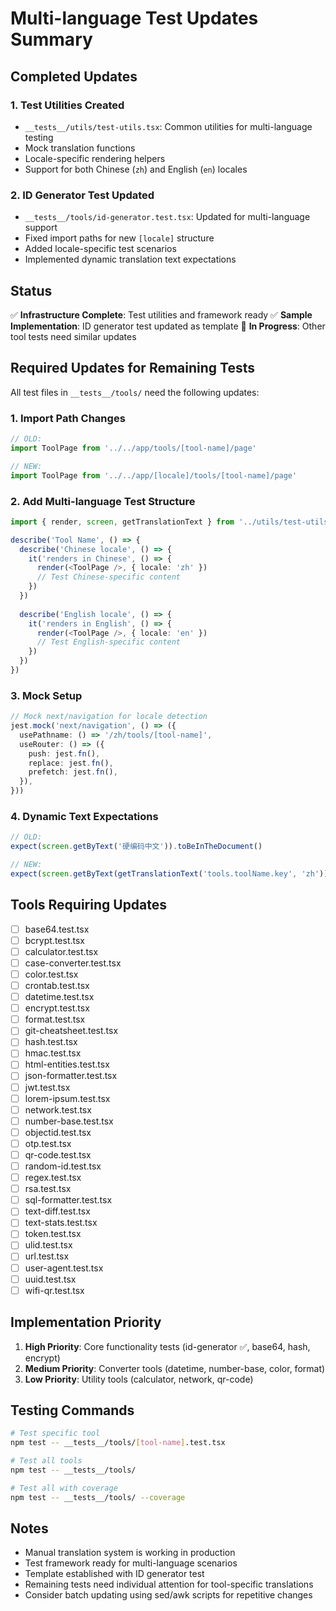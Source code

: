 # Multi-language Test Updates Summary

## Completed Updates

### 1. Test Utilities Created
- `__tests__/utils/test-utils.tsx`: Common utilities for multi-language testing
- Mock translation functions
- Locale-specific rendering helpers
- Support for both Chinese (`zh`) and English (`en`) locales

### 2. ID Generator Test Updated
- `__tests__/tools/id-generator.test.tsx`: Updated for multi-language support
- Fixed import paths for new `[locale]` structure
- Added locale-specific test scenarios
- Implemented dynamic translation text expectations

## Status

✅ **Infrastructure Complete**: Test utilities and framework ready
✅ **Sample Implementation**: ID generator test updated as template
🔄 **In Progress**: Other tool tests need similar updates

## Required Updates for Remaining Tests

All test files in `__tests__/tools/` need the following updates:

### 1. Import Path Changes
```typescript
// OLD:
import ToolPage from '../../app/tools/[tool-name]/page'

// NEW:
import ToolPage from '../../app/[locale]/tools/[tool-name]/page'
```

### 2. Add Multi-language Test Structure
```typescript
import { render, screen, getTranslationText } from '../utils/test-utils'

describe('Tool Name', () => {
  describe('Chinese locale', () => {
    it('renders in Chinese', () => {
      render(<ToolPage />, { locale: 'zh' })
      // Test Chinese-specific content
    })
  })
  
  describe('English locale', () => {
    it('renders in English', () => {
      render(<ToolPage />, { locale: 'en' })
      // Test English-specific content
    })
  })
})
```

### 3. Mock Setup
```typescript
// Mock next/navigation for locale detection
jest.mock('next/navigation', () => ({
  usePathname: () => '/zh/tools/[tool-name]',
  useRouter: () => ({
    push: jest.fn(),
    replace: jest.fn(),
    prefetch: jest.fn(),
  }),
}))
```

### 4. Dynamic Text Expectations
```typescript
// OLD:
expect(screen.getByText('硬编码中文')).toBeInTheDocument()

// NEW:
expect(screen.getByText(getTranslationText('tools.toolName.key', 'zh'))).toBeInTheDocument()
```

## Tools Requiring Updates

- [ ] base64.test.tsx
- [ ] bcrypt.test.tsx  
- [ ] calculator.test.tsx
- [ ] case-converter.test.tsx
- [ ] color.test.tsx
- [ ] crontab.test.tsx
- [ ] datetime.test.tsx
- [ ] encrypt.test.tsx
- [ ] format.test.tsx
- [ ] git-cheatsheet.test.tsx
- [ ] hash.test.tsx
- [ ] hmac.test.tsx
- [ ] html-entities.test.tsx
- [ ] json-formatter.test.tsx
- [ ] jwt.test.tsx
- [ ] lorem-ipsum.test.tsx
- [ ] network.test.tsx
- [ ] number-base.test.tsx
- [ ] objectid.test.tsx
- [ ] otp.test.tsx
- [ ] qr-code.test.tsx
- [ ] random-id.test.tsx
- [ ] regex.test.tsx
- [ ] rsa.test.tsx
- [ ] sql-formatter.test.tsx
- [ ] text-diff.test.tsx
- [ ] text-stats.test.tsx
- [ ] token.test.tsx
- [ ] ulid.test.tsx
- [ ] url.test.tsx
- [ ] user-agent.test.tsx
- [ ] uuid.test.tsx
- [ ] wifi-qr.test.tsx

## Implementation Priority

1. **High Priority**: Core functionality tests (id-generator ✅, base64, hash, encrypt)
2. **Medium Priority**: Converter tools (datetime, number-base, color, format)  
3. **Low Priority**: Utility tools (calculator, network, qr-code)

## Testing Commands

```bash
# Test specific tool
npm test -- __tests__/tools/[tool-name].test.tsx

# Test all tools
npm test -- __tests__/tools/

# Test all with coverage
npm test -- __tests__/tools/ --coverage
```

## Notes

- Manual translation system is working in production
- Test framework ready for multi-language scenarios
- Template established with ID generator test
- Remaining tests need individual attention for tool-specific translations
- Consider batch updating using sed/awk scripts for repetitive changes